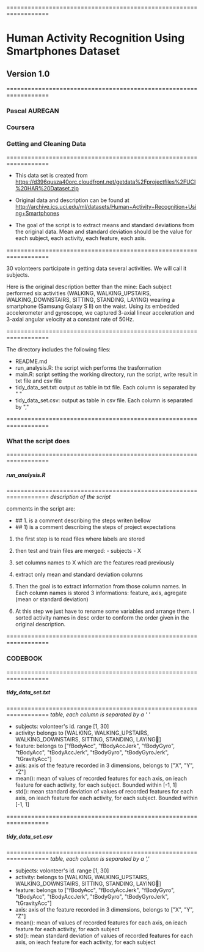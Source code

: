 ==================================================================
# Human Activity Recognition Using Smartphones Dataset
## Version 1.0
==================================================================
### Pascal AUREGAN
### Coursera
### Getting and Cleaning Data
==================================================================
* This data set is created from
https://d396qusza40orc.cloudfront.net/getdata%2Fprojectfiles%2FUCI%20HAR%20Dataset.zip 

* Original data and description can be found at
http://archive.ics.uci.edu/ml/datasets/Human+Activity+Recognition+Using+Smartphones 

* The goal of the script is to extract means and standard deviations from the original data. Mean and standard deviation should be the value for each subject, each activity, each feature, each axis.

==================================================================

30 volonteers participate in getting data several activities. We will call it subjects.

Here is the original description better than the mine: 
Each subject performed six activities (WALKING, WALKING_UPSTAIRS, WALKING_DOWNSTAIRS, SITTING, STANDING, LAYING) wearing a smartphone (Samsung Galaxy S II) on the waist. Using its embedded accelerometer and gyroscope, we captured 3-axial linear acceleration and 3-axial angular velocity at a constant rate of 50Hz.

==================================================================

The directory includes the following files:
- README.md
- run_analysis.R: the script wich performs the trasformation
- main.R: script setting the working directory, run the script, write result in txt file and csv file
- tidy_data_set.txt: output as table in txt file. Each column is separated by " "
- tidy_data_set.csv: output as table in csv file. Each column is separated by ","

==================================================================

### What the script does

==================================================================

##### run_analysis.R
==================================================================
*description of the script*

comments in the script are: 
- \#\# 1. is a comment describing the steps writen bellow
- \#\# 1) is a comment describing the steps of project expectations

1. the first step is to read files where labels are stored

2. then test and train files are merged:
    \- subjects
    \- X

3. set columns names to X which are the features read previously

4. extract only mean and standard deviation columns

5. Then the goal is to extract information from those column names. In Each column names is stored 3 informations: feature, axis, agregate (mean or standard deviation)

6. At this step we just have to rename some variables and arrange them. I sorted activity names in desc order to conform the order given in the original description.

==================================================================

### CODEBOOK

==================================================================
##### tidy_data_set.txt
==================================================================
*table, each column is separated by a ' '*

- subjects: volonteer's id. range [1, 30]
- activity: belongs to [WALKING, WALKING_UPSTAIRS, WALKING_DOWNSTAIRS, SITTING, STANDING, LAYING]
- feature: belongs to ["fBodyAcc", "fBodyAccJerk", "fBodyGyro", "tBodyAcc", "tBodyAccJerk", "tBodyGyro", "tBodyGyroJerk", "tGravityAcc"]
- axis: axis of the feature recorded in 3 dimensions, belongs to ["X", "Y", "Z"]
- mean(): mean of values of recorded features for each axis, on ieach feature for each activity, for each subject. Bounded within [-1, 1] 
- std(): mean standard deviation of values of recorded features for each axis, on ieach feature for each activity, for each subject. Bounded within [-1, 1]

==================================================================
##### tidy_data_set.csv
==================================================================
*table, each column is separated by a ','*

- subjects: volonteer's id. range [1, 30]
- activity: belongs to [WALKING, WALKING_UPSTAIRS, WALKING_DOWNSTAIRS, SITTING, STANDING, LAYING]
- feature: belongs to ["fBodyAcc", "fBodyAccJerk", "fBodyGyro", "tBodyAcc", "tBodyAccJerk", "tBodyGyro", "tBodyGyroJerk", "tGravityAcc"]
- axis: axis of the feature recorded in 3 dimensions, belongs to ["X", "Y", "Z"]
- mean(): mean of values of recorded features for each axis, on ieach feature for each activity, for each subject
- std(): mean standard deviation of values of recorded features for each axis, on ieach feature for each activity, for each subject

